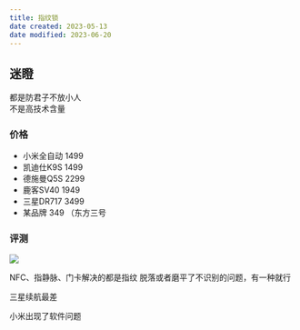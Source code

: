 ```yaml
---
title: 指纹锁
date created: 2023-05-13
date modified: 2023-06-20
---
```


## 迷瞪

都是防君子不放小人  
不是高技术含量

### 价格

- 小米全自动 1499
- 凯迪仕K9S 1499
- 德施曼Q5S 2299
- 鹿客SV40 1949
- 三星DR717 3499
- 某品牌 349 （东方三号

### 评测

![](https://chelsechen-img.oss-cn-hangzhou.aliyuncs.com/20230513193836.png)

NFC、指静脉、门卡解决的都是指纹 脱落或者磨平了不识别的问题，有一种就行

三星续航最差

小米出现了软件问题
